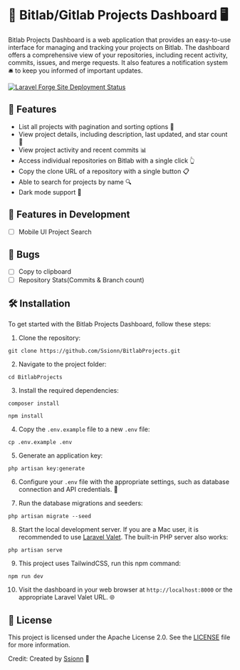 # 🚀 Bitlab/Gitlab Projects Dashboard 🖥️

Bitlab Projects Dashboard is a web application that provides an easy-to-use interface for managing and tracking your projects on Bitlab. The dashboard offers a comprehensive view of your repositories, including recent activity, commits, issues, and merge requests. It also features a notification system 🛎️ to keep you informed of important updates.

[![Laravel Forge Site Deployment Status](https://img.shields.io/endpoint?url=https%3A%2F%2Fforge.laravel.com%2Fsite-badges%2F24e13158-4784-45f1-b123-6dcd7ef6847d%3Fdate%3D1&style=for-the-badge)](https://forge.laravel.com/servers/687741/sites/2003781)

## 🌟 Features

- List all projects with pagination and sorting options 📑
- View project details, including description, last updated, and star count 🌠
- View project activity and recent commits 📊
- Access individual repositories on Bitlab with a single click 👆
- Copy the clone URL of a repository with a single button 📋
- Able to search for projects by name 🔍
- Dark mode support 🌙

## 🚧 Features in Development

- [ ] Mobile UI Project Search

## 🐛 Bugs

- [ ] Copy to clipboard
- [ ] Repository Stats(Commits & Branch count) 

## 🛠️ Installation

To get started with the Bitlab Projects Dashboard, follow these steps:

1. Clone the repository:

```git clone https://github.com/Ssionn/BitlabProjects.git```

2. Navigate to the project folder:

```cd BitlabProjects```

3. Install the required dependencies:

```composer install```

```npm install```

4. Copy the `.env.example` file to a new `.env` file:

```cp .env.example .env```

5. Generate an application key:

```php artisan key:generate```

6. Configure your `.env` file with the appropriate settings, such as database connection and API credentials. 🔧

7. Run the database migrations and seeders:

```php artisan migrate --seed```

8. Start the local development server. If you are a Mac user, it is recommended to use [Laravel Valet](https://laravel.com/docs/valet). The built-in PHP server also works:

```php artisan serve```

9. This project uses TailwindCSS, run this npm command:

```npm run dev```

10. Visit the dashboard in your web browser at `http://localhost:8000` or the appropriate Laravel Valet URL. 🌐

## 📄 License

This project is licensed under the Apache License 2.0. See the [LICENSE](LICENSE) file for more information.

Credit: Created by [Ssionn](https://github.com/Ssionn) 👏
